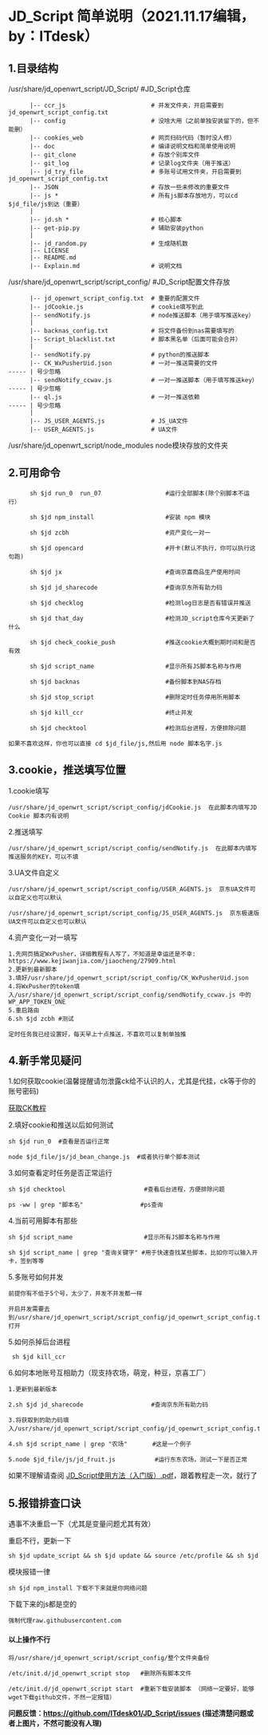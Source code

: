 # JD_Script 简单说明（2021.11.17编辑，by：ITdesk）
##  1.目录结构
/usr/share/jd_openwrt_script/JD_Script/                     #JD_Script仓库

          |-- ccr_js                        # 并发文件夹，开启需要到jd_openwrt_script_config.txt
          |-- config                        # 没啥大用（之前单独安装留下的，但不能删）
          |-- cookies_web                   # 网页扫码代码（暂时没人修）
          |-- doc                           # 编译说明文档和简单使用说明
          |-- git_clone                     # 存放个别库文件
          |-- git_log                       # 记录log文件夹（用于推送）
          |-- jd_try_file                   # 多账号试用文件夹，开启需要到jd_openwrt_script_config.txt
          |-- JSON                          # 存放一些未修改的重要文件
          |-- js *                          # 所有js脚本存放地方，可以cd $jd_file/js到达（重要）
          |
          |-- jd.sh *                       # 核心脚本
          |-- get-pip.py                    # 辅助安装python
          |
          |-- jd_random.py                  # 生成随机数
          |-- LICENSE                       
          |-- README.md                 
          |-- Explain.md                    # 说明文档
    

/usr/share/jd_openwrt_script/script_config/                  #JD_Script配置文件存放
   
          |-- jd_openwrt_script_config.txt  # 重要的配置文件
          |-- jdCookie.js                   # cookie填写到此
          |-- sendNotify.js                 # node推送脚本（用于填写推送key）
          |   
          |-- backnas_config.txt            # 将文件备份到nas需要填写的
          |-- Script_blacklist.txt          # 脚本黑名单（后面可能会合并）
          | 
          |-- sendNotify.py                 # python的推送脚本
          |-- CK_WxPusherUid.json           # 一对一推送需要的文件                ----- | 号少忽略
          |-- sendNotify_ccwav.js           # 一对一推送脚本（用于填写推送key）   ----- | 号少忽略
          |-- ql.js                         # 一对一推送依赖                      ----- | 号少忽略
          | 
          |-- JS_USER_AGENTS.js             # JS_UA文件
          |-- USER_AGENTS.js                # UA文件
    
/usr/share/jd_openwrt_script/node_modules node模块存放的文件夹


##  2.可用命令
          sh $jd run_0  run_07                  #运行全部脚本(除个别脚本不运行）

          sh $jd npm_install                    #安装 npm 模块

          sh $jd zcbh                           #资产变化一对一

          sh $jd opencard                       #开卡(默认不执行，你可以执行这句跑)

          sh $jd jx                             #查询京喜商品生产使用时间

          sh $jd jd_sharecode                   #查询京东所有助力码

          sh $jd checklog                       #检测log日志是否有错误并推送

          sh $jd that_day                       #检测JD_script仓库今天更新了什么

          sh $jd check_cookie_push              #推送cookie大概到期时间和是否有效

          sh $jd script_name                    #显示所有JS脚本名称与作用

          sh $jd backnas                        #备份脚本到NAS存档

          sh $jd stop_script                    #删除定时任务停用所用脚本

          sh $jd kill_ccr                       #终止并发

          sh $jd checktool                      #检测后台进程，方便排除问题
    
    如果不喜欢这样，你也可以直接 cd $jd_file/js,然后用 node 脚本名字.js
    
##  3.cookie，推送填写位置
1.cookie填写

    /usr/share/jd_openwrt_script/script_config/jdCookie.js  在此脚本内填写JD Cookie 脚本内有说明
    
2.推送填写

    /usr/share/jd_openwrt_script/script_config/sendNotify.js  在此脚本内填写推送服务的KEY，可以不填
   
3.UA文件自定义

    /usr/share/jd_openwrt_script/script_config/USER_AGENTS.js  京东UA文件可以自定义也可以默认
  
    /usr/share/jd_openwrt_script/script_config/JS_USER_AGENTS.js  京东极速版UA文件可以自定义也可以默认
    
4.资产变化一对一填写

    1.先网页搞定WxPusher，详细教程有人写了，不知道是幸运还是不幸: https://www.kejiwanjia.com/jiaocheng/27909.html
    2.更新到最新脚本
    3.填好/usr/share/jd_openwrt_script/script_config/CK_WxPusherUid.json
    4.将WxPusher的token填入/usr/share/jd_openwrt_script/script_config/sendNotify_ccwav.js 中的WP_APP_TOKEN_ONE
    5.重启路由
    6.sh $jd zcbh #测试

    定时任务我已经设置好，每天早上十点推送，不喜欢可以复制单独推

## 4.新手常见疑问

1.如何获取cookie(温馨提醒请勿泄露ck给不认识的人，尤其是代挂，ck等于你的账号密码)

   [获取CK教程](https://github.com/ITdesk01/script_back/blob/main/backUp/GetJdCookie.md)

2.填好cookie和推送以后如何测试

    sh $jd run_0  #查看是否运行正常
   
    node $jd_file/js/jd_bean_change.js  #或者执行单个脚本测试
   
3.如何查看定时任务是否正常运行

    sh $jd checktool                      #查看后台进程，方便排除问题 
    
    ps -ww | grep "脚本名"                #ps查询
    
4.当前可用脚本有那些

    sh $jd script_name                    #显示所有JS脚本名称与作用
    
    sh $jd script_name | grep "查询关键字" #用于快速查找某些脚本，比如你可以输入开卡，签到等等
    
5.多账号如何并发

    前提你有不低于5个号，太少了，并发不并发都一样
   
    开启并发需要去到/usr/share/jd_openwrt_script/script_config/jd_openwrt_script_config.txt 打开
    
5.如何杀掉后台进程

     sh $jd kill_ccr
     
6.如何本地账号互相助力（现支持农场，萌宠，种豆，京喜工厂）

    1.更新到最新版本
    
    2.sh $jd jd_sharecode                   #查询京东所有助力码
    
    3.将获取到的助力码填入/usr/share/jd_openwrt_script/script_config/jd_openwrt_script_config.txt
    
    4.sh $jd script_name | grep "农场"       #这是一个例子
    
    5.node $jd_file/js/jd_fruit.js           #运行东东农场，测试一下是否正常

如果不理解请查阅 [JD_Script使用方法（入门版）.pdf](https://github.com/ITdesk01/JD_Script/blob/main/doc/JD_Script%E4%BD%BF%E7%94%A8%E6%96%B9%E6%B3%95%EF%BC%88%E5%85%A5%E9%97%A8%E7%89%88%EF%BC%89.pdf)，跟着教程走一次，就行了

## 5.报错排查口诀

遇事不决重启一下（尤其是变量问题尤其有效）

重启不行，更新一下

    sh $jd update_script && sh $jd update && source /etc/profile && sh $jd

模块报错一律 

    sh $jd npm_install 下载不下来就是你网络问题

下载下来的js都是空的

    强制代理raw.githubusercontent.com


#### 以上操作不行

    将/usr/share/jd_openwrt_script/script_config/整个文件夹备份

    /etc/init.d/jd_openwrt_script stop   #删除所有脚本文件

    /etc/init.d/jd_openwrt_script start  #重新下载安装脚本 （网络一定要好，能够wget下载github文件，不然一定报错）


**问题反馈：https://github.com/ITdesk01/JD_Script/issues (描述清楚问题或者上图片，不然可能没有人理)**







    

    
     
